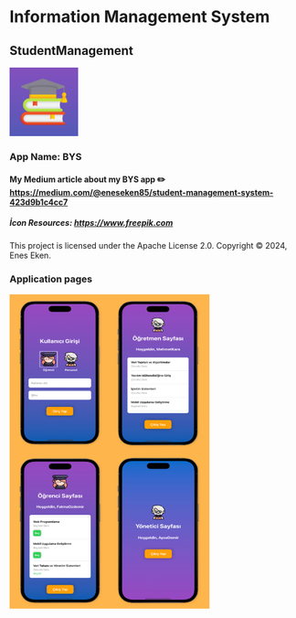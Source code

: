 # Information Management System
## StudentManagement

<img src="https://github.com/eneseken95/Information_Management_System/blob/main/StudentManagement/Assets.xcassets/AppIcon.appiconset/1024%201.png?raw=true" alt="Logo" width="120" height="120" />

### App Name: BYS
#### My Medium article about my BYS app ✏️ https://medium.com/@eneseken85/student-management-system-423d9b1c4cc7
##### İcon Resources: https://www.freepik.com
This project is licensed under the Apache License 2.0. Copyright © 2024, Enes Eken.
### Application pages
<img src="https://github.com/eneseken95/Information_Management_System/blob/main/Screenshoots.png" alt="Screenshoots" width="350" height="550" />


